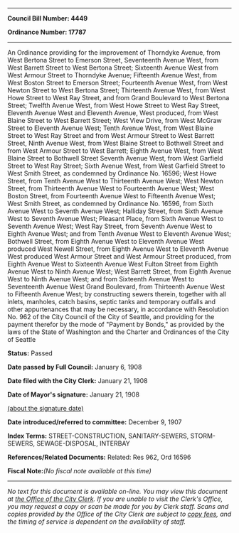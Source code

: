 

********

**Council Bill Number: 4449**
   
**Ordinance Number: 17787**
********

 An Ordinance providing for the improvement of Thorndyke Avenue, from West Bertona Street to Emerson Street, Seventeenth Avenue West, from West Barrett Street to West Bertona Street; Sixteenth Avenue West from West Armour Street to Thorndyke Avenue; Fifteenth Avenue West, from West Boston Street to Emerson Street; Fourteenth Avenue West, from West Newton Street to West Bertona Street; Thirteenth Avenue West, from West Howe Street to West Ray Street, and from Grand Boulevard to West Bertona Street; Twelfth Avenue West, from West Howe Street to West Ray Street, Eleventh Avenue West and Eleventh Avenue, West produced, from West Blaine Street to West Barrett Street; West View Drive, from West McGraw Street to Eleventh Avenue West; Tenth Avenue West, from West Blaine Street to West Ray Street and from West Armour Street to West Barrett Street, Ninth Avenue West, from West Blaine Street to Bothwell Street and from West Armour Street to West Barrett; Eighth Avenue West, from West Blaine Street to Bothwell Street Seventh Avenue West, from West Garfield Street to West Ray Street; Sixth Avenue West, from West Garfield Street to West Smith Street, as condemned by Ordinance No. 16596; West Howe Street, from Tenth Avenue West to Thirteenth Avenue West; West Newton Street, from Thirteenth Avenue West to Fourteenth Avenue West; West Boston Street, from Fourteenth Avenue West to Fifteenth Avenue West; West Smith Street, as condemned by Ordinance No. 16596, from Sixth Avenue West to Seventh Avenue West; Halliday Street, from Sixth Avenue West to Seventh Avenue West; Pleasant Place, from Sixth Avenue West to Seventh Avenue West; West Ray Street, from Seventh Avenue West to Eighth Avenue West; and from Tenth Avenue West to Eleventh Avenue West; Bothwell Street, from Eighth Avenue West to Eleventh Avenue West produced West Newell Street, from Eighth Avenue West to Eleventh Avenue West produced West Armour Street and West Armour Street produced, from Eighth Avenue West to Sixteenth Avenue West Fulton Street from Eighth Avenue West to Ninth Avenue West; West Barrett Street, from Eighth Avenue West to Ninth Avenue West; and from Sixteenth Avenue West to Seventeenth Avenue West Grand Boulevard, from Thirteenth Avenue West to Fifteenth Avenue West; by constructing sewers therein, together with all inlets, manholes, catch basins, septic tanks and temporary outfalls and other appurtenances that may be necessary, in accordance with Resolution No. 962 of the City Council of the City of Seattle, and providing for the payment therefor by the mode of "Payment by Bonds," as provided by the laws of the State of Washington and the Charter and Ordinances of the City of Seattle

**Status:** Passed
   
**Date passed by Full Council:** January 6, 1908
   
**Date filed with the City Clerk:** January 21, 1908
   
**Date of Mayor's signature:** January 21, 1908
   
[(about the signature date)](/~public/approvaldate.htm)
   
   
   
**Date introduced/referred to committee:** December 9, 1907
   
   
**Index Terms:** STREET-CONSTRUCTION, SANITARY-SEWERS, STORM-SEWERS, SEWAGE-DISPOSAL, INTERBAY

**References/Related Documents:** Related: Res 962, Ord 16596

**Fiscal Note:**_(No fiscal note available at this time)_
********

_No text for this document is available on-line. You may view this document at [the Office of the City Clerk](http://www.seattle.gov/leg/clerk/contactUs.htm). If you are unable to visit the Clerk's Office, you may request a copy or scan be made for you by Clerk staff. Scans and copies provided by the Office of the City Clerk are subject to [copy fees](http://clerk.seattle.gov/~public/clerkfees.htm), and the timing of service is dependent on the availability of staff._


